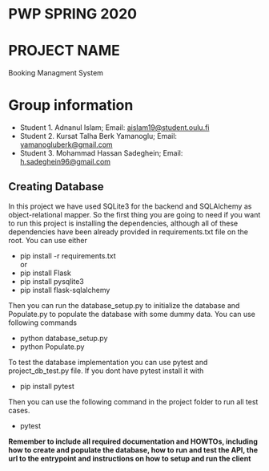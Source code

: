 # PWP SPRING 2020
# PROJECT NAME
Booking Managment System
# Group information
* Student 1. Adnanul Islam; Email: aislam19@student.oulu.fi
* Student 2. Kursat Talha Berk Yamanoglu; Email: yamanogluberk@gmail.com 
* Student 3. Mohammad Hassan Sadeghein; Email: h.sadeghein96@gmail.com


## Creating Database
In this project we have used SQLite3 for the backend and SQLAlchemy as object-relational mapper. So the first thing you are going to need if you want to run this project is installing the dependencies, although all of these dependencies have been already provided in requirements.txt file on the root.
You can use either 
* pip install -r requirements.txt<br/>
 or
* pip install Flask
* pip install pysqlite3
* pip install flask-sqlalchemy

Then you can run the database_setup.py to initialize the database and Populate.py to populate the database with some dummy data.
You can use following commands
* python database_setup.py
* python Populate.py

To test the database implementation you can use pytest and project_db_test.py file. If you dont have pytest install it with
* pip install pytest

Then you can use the following command in the project folder to run all test cases.
* pytest 


__Remember to include all required documentation and HOWTOs, including how to create and populate the database, how to run and test the API, the url to the entrypoint and instructions on how to setup and run the client__


